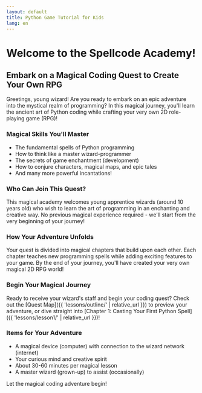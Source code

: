 ```yaml
---
layout: default
title: Python Game Tutorial for Kids
lang: en
---
```


# Welcome to the Spellcode Academy!

## Embark on a Magical Coding Quest to Create Your Own RPG

<i class="fas fa-hat-wizard"></i> Greetings, young wizard! Are you ready to embark on an epic adventure into the mystical realm of programming? In this magical journey, you'll learn the ancient art of Python coding while crafting your very own 2D role-playing game (RPG)!

### Magical Skills You'll Master

- <i class="fas fa-book-spells"></i> The fundamental spells of Python programming
- <i class="fas fa-brain"></i> How to think like a master wizard-programmer
- <i class="fas fa-gamepad"></i> The secrets of game enchantment (development)
- <i class="fas fa-users"></i> How to conjure characters, magical maps, and epic tales
- <i class="fas fa-sparkles"></i> And many more powerful incantations!

### Who Can Join This Quest?

This magical academy welcomes young apprentice wizards (around 10 years old) who wish to learn the art of programming in an enchanting and creative way. No previous magical experience required - we'll start from the very beginning of your journey!

### How Your Adventure Unfolds

Your quest is divided into magical chapters that build upon each other. Each chapter teaches new programming spells while adding exciting features to your game. By the end of your journey, you'll have created your very own magical 2D RPG world!

### Begin Your Magical Journey

Ready to receive your wizard's staff and begin your coding quest? Check out the [Quest Map]({{ 'lessons/outline/' | relative_url }}) to preview your adventure, or dive straight into [Chapter 1: Casting Your First Python Spell]({{ 'lessons/lesson1/' | relative_url }})!

### Items for Your Adventure

- <i class="fas fa-laptop"></i> A magical device (computer) with connection to the wizard network (internet)
- <i class="fas fa-lightbulb"></i> Your curious mind and creative spirit
- <i class="fas fa-hourglass-half"></i> About 30-60 minutes per magical lesson
- <i class="fas fa-user-shield"></i> A master wizard (grown-up) to assist (occasionally)

<i class="fas fa-wand-sparkles"></i> Let the magical coding adventure begin! <i class="fas fa-dragon"></i>
